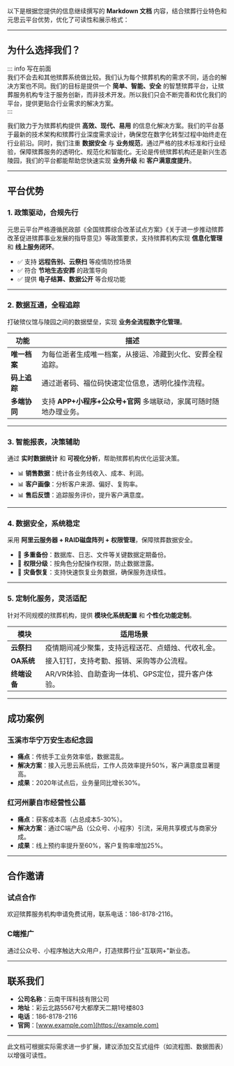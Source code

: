 以下是根据您提供的信息继续撰写的 **Markdown 文档** 内容，结合殡葬行业特色和元思云平台优势，优化了可读性和展示格式：

---

## 为什么选择我们？

::: info 写在前面  
我们不会去和其他殡葬系统做比较。我们认为每个殡葬机构的需求不同，适合的解决方案也不同。我们的目标是提供一个 **简单、智能、安全** 的智慧殡葬平台，让殡葬服务机构专注于服务创新，而非技术开发。所以我们只会不断完善和优化我们的平台，提供更贴合行业需求的解决方案。  
:::

我们致力于为殡葬机构提供 **高效、现代、易用** 的信息化解决方案。我们的平台基于最新的技术架构和殡葬行业深度需求设计，确保您在数字化转型过程中始终走在行业前沿。同时，我们注重 **数据安全** 与 **业务规范**，通过严格的技术标准和行业经验，保障殡葬服务的透明化、规范化和智能化。无论是传统殡葬机构还是新兴生态陵园，我们的平台都能帮助您快速实现 **业务升级** 和 **客户满意度提升**。

---

## 平台优势

### 1. 政策驱动，合规先行

元思云平台严格遵循民政部《全国殡葬综合改革试点方案》《关于进一步推动殡葬改革促进殡葬事业发展的指导意见》等政策要求，支持殡葬机构实现 **信息化管理** 和 **线上服务闭环**。

- ✅ 支持 **远程告别、云祭扫** 等疫情防控场景
- ✅ 符合 **节地生态安葬** 的政策导向
- ✅ 提供 **电子结算、数据公开** 等合规功能

---

### 2. 数据互通，全程追踪

打破殡仪馆与陵园之间的数据壁垒，实现 **业务全流程数字化管理**。

| 功能 | 描述 |
| --- | --- |
| **唯一档案** | 为每位逝者生成唯一档案，从接运、冷藏到火化、安葬全程追踪。 |
| **码上追踪** | 通过逝者码、福位码快速定位信息，透明化操作流程。 |
| **多端协同** | 支持 **APP+小程序+公众号+官网** 多端联动，家属可随时随地办理业务。 |

---

### 3. 智能报表，决策辅助

通过 **实时数据统计** 和 **可视化分析**，帮助殡葬机构优化运营决策。

- 📊 **销售数据**：统计各业务线收入、成本、利润。
- 📊 **客户画像**：分析客户来源、偏好、复购率。
- 📊 **售后反馈**：追踪服务评价，提升客户满意度。

---

### 4. 数据安全，系统稳定

采用 **阿里云服务器 + RAID磁盘阵列 + 权限管理**，保障殡葬数据安全。

- 🔐 **多重备份**：数据库、日志、文件等关键数据定期备份。
- 🔐 **权限分级**：按角色分配操作权限，防止数据泄露。
- 🔐 **灾备恢复**：支持快速恢复业务数据，确保服务连续性。

---

### 5. 定制化服务，灵活适配

针对不同规模的殡葬机构，提供 **模块化系统配置** 和 **个性化功能定制**。

| 模块         | 适用场景                                           |
| ------------ | -------------------------------------------------- |
| **云祭扫**   | 疫情期间减少聚集，支持远程送花、点蜡烛、代收礼金。 |
| **OA系统**   | 接入钉钉，支持考勤、报销、采购等办公流程。         |
| **终端设备** | AR/VR体验、自助查询一体机、GPS定位，提升客户体验。 |

---

## 成功案例

### 玉溪市华宁万安生态纪念园

- **痛点**：传统手工业务效率低，数据混乱。
- **解决方案**：接入元思云系统后，工作人员效率提升50%，客户满意度显著提高。
- **成果**：2020年试点后，业务量同比增长30%。

### 红河州蒙自市经营性公墓

- **痛点**：获客成本高（占总成本5-30%）。
- **解决方案**：通过C端产品（公众号、小程序）引流，采用共享模式与商家分成。
- **成果**：线上预约率提升至60%，客户复购率增加25%。

---

## 合作邀请

### 试点合作

欢迎殡葬服务机构申请免费试用，联系电话：186-8178-2116。

### C端推广

通过公众号、小程序触达大众用户，打造殡葬行业"互联网+"新业态。

---

## 联系我们

- **公司名称**：云南干珲科技有限公司
- **地址**：彩云北路5567号大都摩天二期1号楼803
- **电话**：186-8178-2116
- **官网**：[www.example.com](https://example.com)

---

此文档可根据实际需求进一步扩展，建议添加交互式组件（如流程图、数据图表）以增强可读性。

